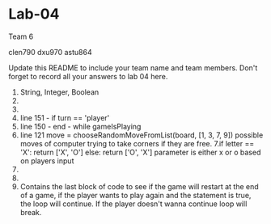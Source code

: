 # Lab-04
Team 6 

clen790
dxu970
astu864

Update this README to include your team name and team members. Don't forget to record all your answers to lab 04 here.

1. String, Integer, Boolean
2.
3.
4. line 151 - if turn == 'player'
5. line 150 - end - while gameIsPlaying
6. line 121 move = chooseRandomMoveFromList(board, [1, 3, 7, 9]) possible moves of computer trying to take corners if they are free.
7.if letter == 'X':
  return ['X', 'O']
 else:
  return ['O', 'X']
  parameter is either x or o based on players input
8.
9.
10. Contains the last block of code to see if the game will restart at the end of a game, if the player wants to play again and the statement is true, the loop will continue. If the player doesn't wanna continue loop will break. 

